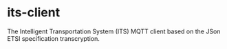 # its-client
The Intelligent Transportation System (ITS) MQTT client  based on the JSon ETSI specification transcryption.
